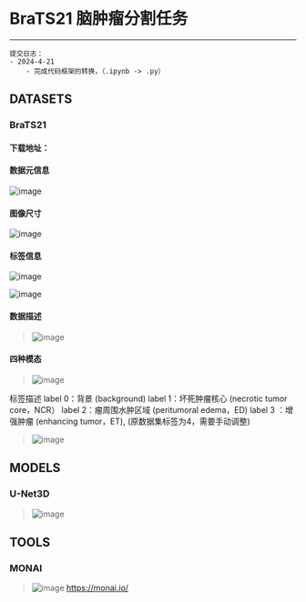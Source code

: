 # BraTS21 脑肿瘤分割任务
---
```Text
提交日志：
- 2024-4-21
    - 完成代码框架的转换，（.ipynb -> .py）

```

## DATASETS
### BraTS21
#### 下载地址：

#### 数据元信息
![image](https://github.com/Helium-327/BraTS_3d/assets/48973653/a8801cbd-13c1-4c74-a103-b3a4610adf75)

#### 图像尺寸

![image](https://github.com/Helium-327/BraTS_3d/assets/48973653/0cab5c3f-9eeb-4549-99e0-19c25773b6fa)

#### 标签信息
![image](https://github.com/Helium-327/BraTS_3d/assets/48973653/acce409b-c043-46e8-8556-8da09f2bfb17)

![image](https://github.com/Helium-327/BraTS_3d/assets/48973653/561e828b-3b32-418b-8708-91fc5fe8ae31)

#### 数据描述
> ![image](https://github.com/Helium-327/BraTS_3d/assets/48973653/5e7cefe9-50e7-4046-8a4e-3252a59e3d6e)


#### 四种模态
> ![image](https://github.com/Helium-327/BraTS_3d/assets/48973653/7e872e46-aae7-4098-8d72-c5b6f41a9518)


标签描述
label 0：背景 (background)
label 1：坏死肿瘤核心 (necrotic tumor core，NCR）
label 2：瘤周围水肿区域 (peritumoral edema，ED)
label 3 ：增强肿瘤 (enhancing tumor，ET), (原数据集标签为4，需要手动调整)
> ![image](https://github.com/Helium-327/BraTS_3d/assets/48973653/cb59229c-1ff6-42e1-a603-a1927e9b8d36)


## MODELS
### U-Net3D
> ![image](https://github.com/Helium-327/BraTS_3d/assets/48973653/58236c45-a3f5-4374-b18d-d046b8e78850)


## TOOLS
### MONAI
> ![image](https://github.com/Helium-327/BraTS_3d/assets/48973653/20c9a5b3-bb0f-412e-9cdf-7dd9ebcc58de)
>  https://monai.io/

